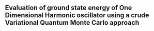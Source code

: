 ## Evaluation of ground state energy of One Dimensional Harmonic oscillator using a crude Variational Quantum Monte Carlo approach
